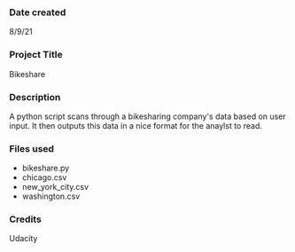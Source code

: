 ### Date created
8/9/21

### Project Title
Bikeshare

### Description
A python script scans through a bikesharing company's data based on user input. It then outputs this data in a nice format for the anaylst to read.

### Files used
- bikeshare.py
- chicago.csv
- new_york_city.csv
- washington.csv

### Credits
Udacity

